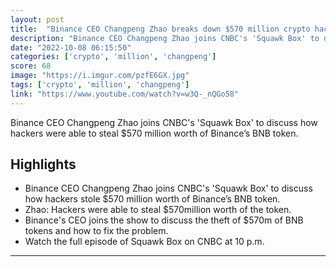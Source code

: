 ```yaml
---
layout: post
title:  "Binance CEO Changpeng Zhao breaks down $570 million crypto hack"
description: "Binance CEO Changpeng Zhao joins CNBC's 'Squawk Box' to discuss how hackers were able to steal $570 million worth of Binance’s BNB token."
date: "2022-10-08 06:15:50"
categories: ['crypto', 'million', 'changpeng']
score: 68
image: "https://i.imgur.com/pzfE6GX.jpg"
tags: ['crypto', 'million', 'changpeng']
link: "https://www.youtube.com/watch?v=w3Q-_nQGo58"
---
```


Binance CEO Changpeng Zhao joins CNBC's 'Squawk Box' to discuss how hackers were able to steal $570 million worth of Binance’s BNB token.

## Highlights

- Binance CEO Changpeng Zhao joins CNBC's 'Squawk Box' to discuss how hackers stole $570 million worth of Binance’s BNB token.
- Zhao: Hackers were able to steal $570million worth of the token.
- Binance's CEO joins the show to discuss the theft of $570m of BNB tokens and how to fix the problem.
- Watch the full episode of Squawk Box on CNBC at 10 p.m.

---
